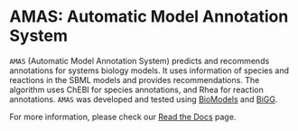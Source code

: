# AMAS: Automatic Model Annotation System
``AMAS`` (Automatic Model Annotation System) predicts and recommends annotations for systems biology models. It uses information of species and reactions in the SBML models and provides recommendations. The algorithm uses ChEBI for species annotations, and Rhea for reaction annotations. ``AMAS`` was developed and tested using [BioModels](https://www.ebi.ac.uk/biomodels/) and [BiGG](http://bigg.ucsd.edu/). 

For more information, please check our
[Read the Docs](https://amas.readthedocs.io/en/latest/
) page.